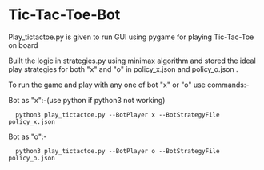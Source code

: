 # Tic-Tac-Toe-Bot

Play_tictactoe.py is given to run GUI using pygame for playing Tic-Tac-Toe on board 

Built the logic in strategies.py using minimax algorithm and stored the ideal play strategies for both "x" and "o" in policy_x.json and policy_o.json .

To run the game and play with any one of bot "x" or "o" use commands:-

Bot as "x":-(use python if python3 not working)

      python3 play_tictactoe.py --BotPlayer x --BotStrategyFile policy_x.json 
  
Bot as "o":-

      python3 play_tictactoe.py --BotPlayer o --BotStrategyFile policy_o.json
